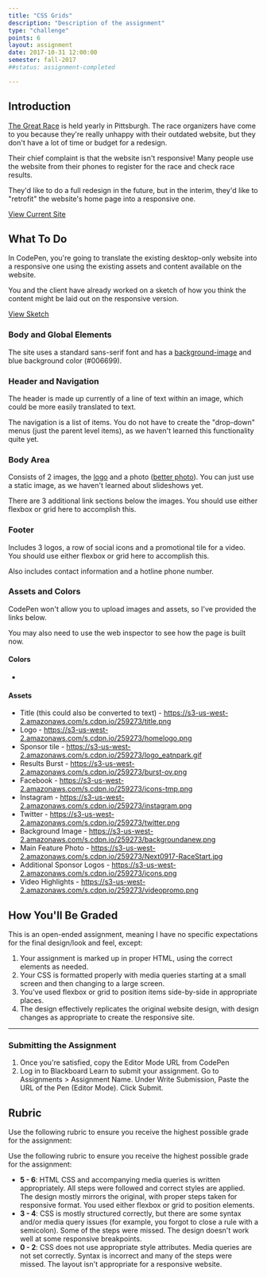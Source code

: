 ```yaml
---
title: "CSS Grids"
description: "Description of the assignment"
type: "challenge"
points: 6
layout: assignment
date: 2017-10-31 12:00:00
semester: fall-2017
##status: assignment-completed

---
```


## Introduction

[The Great Race](http://www.rungreatrace.com) is held yearly in Pittsburgh.  The race organizers have come to you because they're really unhappy with their outdated website, but they don't have a lot of time or budget for a redesign.

Their chief complaint is that the website isn't responsive!  Many people use the website from their phones to register for the race and check race results.

They'd like to do a full redesign in the future, but in the interim, they'd like to "retrofit" the website's home page into a responsive one.  

<a href="http://www.rungreatrace.com" class="button small">View Current Site</a>


## What To Do

In CodePen, you're going to translate the existing desktop-only website into a responsive one using the existing assets and content available on the website.  

You and the client have already worked on a sketch of how you think the content might be laid out on the responsive version.

<a class="button small" href="/files/greatrace-sketch.pdf">View Sketch</a>

### Body and Global Elements

The site uses a standard sans-serif font and has a [background-image](http://www.rungreatrace.com/images/backgroundanew.png) and blue background color (#006699).

### Header and Navigation

The header is made up currently of a line of text within an image, which could be more easily translated to text.  

The navigation is a list of items.  You do not have to create the "drop-down" menus (just the parent level items), as we haven't learned this functionality quite yet.

### Body Area

Consists of 2 images, the [logo](http://www.rungreatrace.com/images/homelogo.png) and a photo ([better photo](http://www.post-gazette.com/image/2017/09/17/1140x_q90_a10-7_cTC_ca0,0,2040,1167/Next0917-RaceStart.jpg)).  You can just use a static image, as we haven't learned about slideshows yet.

There are 3 additional link sections below the images.  You should use either flexbox or grid here to accomplish this.

### Footer

Includes 3 logos, a row of social icons and a promotional tile for a video.  You should use either flexbox or grid here to accomplish this.

Also includes contact information and a hotline phone number.


### Assets and Colors

CodePen won't allow you to upload images and assets, so I've provided the links below.

You may also need to use the web inspector to see how the page is built now.

#### Colors

*

#### Assets

* Title (this could also be converted to text) - https://s3-us-west-2.amazonaws.com/s.cdpn.io/259273/title.png
* Logo - https://s3-us-west-2.amazonaws.com/s.cdpn.io/259273/homelogo.png
* Sponsor tile - https://s3-us-west-2.amazonaws.com/s.cdpn.io/259273/logo_eatnpark.gif
* Results Burst - https://s3-us-west-2.amazonaws.com/s.cdpn.io/259273/burst-ov.png
* Facebook - https://s3-us-west-2.amazonaws.com/s.cdpn.io/259273/icons-tmp.png
* Instagram - https://s3-us-west-2.amazonaws.com/s.cdpn.io/259273/instagram.png
* Twitter - https://s3-us-west-2.amazonaws.com/s.cdpn.io/259273/twitter.png
* Background Image - https://s3-us-west-2.amazonaws.com/s.cdpn.io/259273/backgroundanew.png
* Main Feature Photo - https://s3-us-west-2.amazonaws.com/s.cdpn.io/259273/Next0917-RaceStart.jpg
* Additional Sponsor Logos - https://s3-us-west-2.amazonaws.com/s.cdpn.io/259273/icons.png
* Video Highlights - https://s3-us-west-2.amazonaws.com/s.cdpn.io/259273/videopromo.png

## How You'll Be Graded

This is an open-ended assignment, meaning I have no specific expectations for the final design/look and feel, except:

1.  Your assignment is marked up in proper HTML, using the correct elements as needed.
2.  Your CSS is formatted properly with media queries starting at a small screen and then changing to a large screen.
3.  You've used flexbox or grid to position items side-by-side in appropriate places.
4.  The design effectively replicates the original website design, with design changes as appropriate to create the responsive site.  

---

### Submitting the Assignment

1. Once you're satisfied, copy the Editor Mode URL from CodePen
2. Log in to Blackboard Learn to submit your assignment.  Go to Assignments > Assignment Name.  Under Write Submission, Paste the URL of the Pen (Editor Mode).  Click Submit.

## Rubric

Use the following rubric to ensure you receive the highest possible grade for the assignment:

Use the following rubric to ensure you receive the highest possible grade for the assignment:

* **5 - 6**: HTML CSS and accompanying media queries is written appropriately.  All steps were followed and correct styles are applied.  The design mostly mirrors the original, with proper steps taken for responsive format.  You used either flexbox or grid to position elements.
* **3 - 4**: CSS is mostly structured correctly, but there are some syntax and/or media query issues (for example, you forgot to close a rule with a semicolon).  Some of the steps were missed.  The design doesn't work well at some responsive breakpoints.
* **0 - 2**: CSS does not use appropriate style attributes.  Media queries are not set correctly.  Syntax is incorrect and many of the steps were missed.  The layout isn't appropriate for a responsive website.
